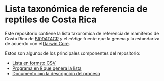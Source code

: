 # Lista taxonómica de referencia de reptiles de Costa Rica
Este repositorio contiene la lista taxonómica de referencia de mamíferos de Costa Rica de [BIODATACR](http://biodiversidad.go.cr/) y el código fuente que la genera y la estandariza de acuerdo con el [Darwin Core](https://www.tdwg.org/standards/dwc/).

Estos son algunos de los principales componentes del repositorio:

- [Lista en formato CSV](data/processed/lista-taxonomica-referencia-reptiles.csv)
- [Programa en R que genera la lista](src/generar-lista.R)
- [Documento con la descripción del proceso](https://biodatacr.github.io/lista-taxonomica-referencia-reptiles/)
